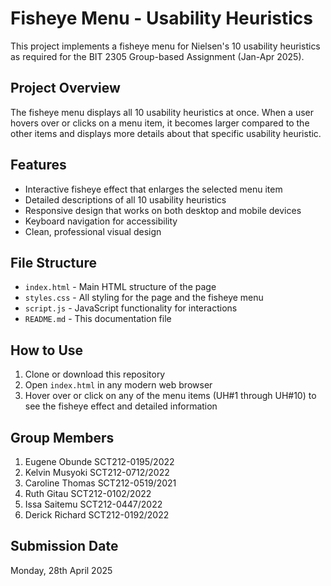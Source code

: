 # Fisheye Menu - Usability Heuristics

This project implements a fisheye menu for Nielsen's 10 usability heuristics as required for the BIT 2305 Group-based Assignment (Jan-Apr 2025).

## Project Overview

The fisheye menu displays all 10 usability heuristics at once. When a user hovers over or clicks on a menu item, it becomes larger compared to the other items and displays more details about that specific usability heuristic.

## Features

- Interactive fisheye effect that enlarges the selected menu item
- Detailed descriptions of all 10 usability heuristics
- Responsive design that works on both desktop and mobile devices
- Keyboard navigation for accessibility
- Clean, professional visual design

## File Structure

- `index.html` - Main HTML structure of the page
- `styles.css` - All styling for the page and the fisheye menu
- `script.js` - JavaScript functionality for interactions
- `README.md` - This documentation file

## How to Use

1. Clone or download this repository
2. Open `index.html` in any modern web browser
3. Hover over or click on any of the menu items (UH#1 through UH#10) to see the fisheye effect and detailed information

## Group Members
1. Eugene Obunde	SCT212-0195/2022
2. Kelvin Musyoki	SCT212-0712/2022
3. Caroline Thomas	SCT212-0519/2021
4. Ruth Gitau   	SCT212-0102/2022
5. Issa Saitemu	    SCT212-0447/2022
6. Derick Richard	SCT212-0192/2022

## Submission Date
Monday, 28th April 2025